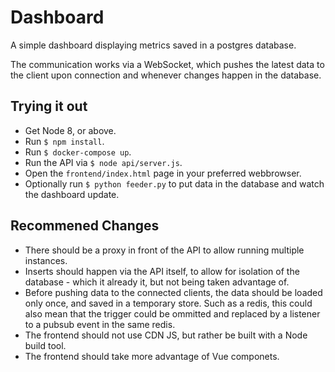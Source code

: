 Dashboard
=========

A simple dashboard displaying metrics saved in a postgres database.

The communication works via a WebSocket, which pushes the latest data to the client upon connection and whenever changes happen in the database.

Trying it out
-------------

- Get Node 8, or above.
- Run `$ npm install`.
- Run `$ docker-compose up`.
- Run the API via `$ node api/server.js`.
- Open the `frontend/index.html` page in your preferred webbrowser.
- Optionally run `$ python feeder.py` to put data in the database and watch the dashboard update.

Recommened Changes
------------------

- There should be a proxy in front of the API to allow running multiple instances.
- Inserts should happen via the API itself, to allow for isolation of the database - which it already it, but not being taken advantage of.
- Before pushing data to the connected clients, the data should be loaded only once, and saved in a temporary store. Such as a redis, this could also mean that the trigger could be ommitted and replaced by a listener to a pubsub event in the same redis.
- The frontend should not use CDN JS, but rather be built with a Node build tool.
- The frontend should take more advantage of Vue componets.
